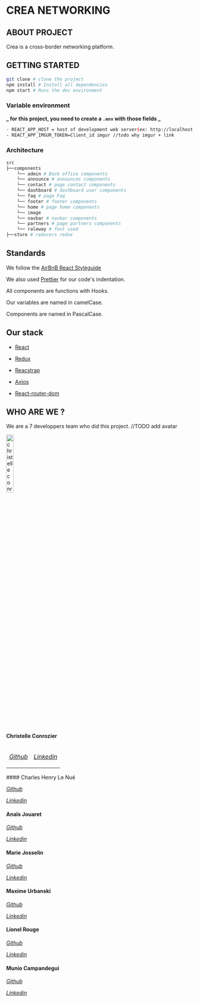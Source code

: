 # CREA NETWORKING

## ABOUT PROJECT

Crea is a cross-border networking platform.

## GETTING STARTED

```bash
git clone # clone the project
npm install # Install all dependencies
npm start # Runs the dev environment
```

### Variable environment

**_ for this project, you need to create a `.env` with those fields _**

```bash
- REACT_APP_HOST = host of development web server(ex: http://localhost:8080)
- REACT_APP_IMGUR_TOKEN=Client_id imgur //todo why imgur + link
```

### Architecture

```bash
src
├──components
    └── admin # Back office components
    └── announce # announces components
    └── contact # page contact components
    └── dashboard # dashboard user components
    └── faq # page Faq
    └── footer # footer components
    └── home # page home components
    └── image
    └── navbar # navbar components
    └── partners # page partners components
    └── raleway # font used
├──store # reducers redux
```

## Standards

We follow the [AirBnB React Styleguide](https://github.com/airbnb/javascript#airbnb-javascript-style-guide-)

We also used [Prettier](https://github.com/prettier/prettier-vscode#prettier-formatter-for-visual-studio-code) for our code's indentation.

All components are functions with Hooks.

Our variables are named in camelCase.

Components are named in PascalCase.

## Our stack

- [React](https://fr.reactjs.org/docs/getting-started.html)

- [Redux](https://redux.js.org/)

- [Reacstrap](https://reactstrap.github.io/)

- [Axios](https://github.com/axios/axios#axios)

- [React-router-dom](https://www.npmjs.com/package/react-router-dom)

## WHO ARE WE ?

We are a 7 developpers team who did this project. //TODO add avatar

<table>
<thead>
<tr>

<img src="https://avatars3.githubusercontent.com/u/61701315?s=460&u=a65acc44f7d62aee4239472598b77943a5d96773&v=4" alt="christelle conrozier" width="20%"> </img>

#### Christelle Conrozier

</tr>
</thead>
<tbody>
<tr>
<td>

[_Github_](https://github.com/christellec64)

</td>
<td>

[_Linkedin_](https://www.linkedin.com/in/christelle-conrozier/)

</td>
</tr>
</tbody>
</table>
#### Charles Henry Le Nué

[_Github_](https://github.com/Charlyln)

[_Linkedin_](https://www.linkedin.com/in/charles-henry-le-nu%C3%A9/)

#### Anaïs Jouaret

[_Github_](https://github.com/nanou-11)

[_Linkedin_](https://www.linkedin.com/in/anais-jouaret/)

#### Marie Josselin

[_Github_](https://github.com/MarieJoss)

[_Linkedin_](https://www.linkedin.com/in/marie-josselin)

#### Maxime Urbanski

[_Github_](https://github.com/Maxiloudoi)

[_Linkedin_](https://www.linkedin.com/in/maxime-urbanski/)

#### Lionel Rouge

[_Github_](https://github.com/lio-code)

[_Linkedin_](https://www.linkedin.com/in/lionel-rouge/)

#### Munio Campandegui

[_Github_](https://github.com/whitewolf64)

[_Linkedin_](https://www.linkedin.com/in/campandegui-munio/)
